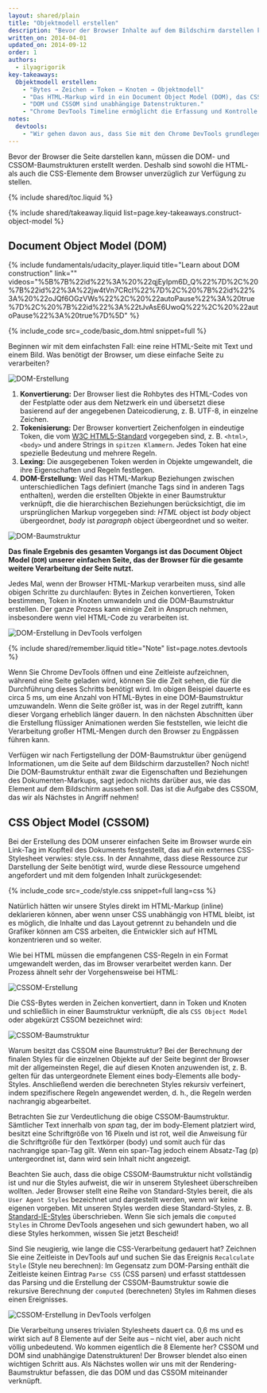```yaml
---
layout: shared/plain
title: "Objektmodell erstellen"
description: "Bevor der Browser Inhalte auf dem Bildschirm darstellen kann, müssen die DOM- und CSSOM-Baumstrukturen erstellt werden. Deshalb sind sowohl die HTML- als auch die CSS-Elemente dem Browser unverzüglich zur Verfügung zu stellen."
written_on: 2014-04-01
updated_on: 2014-09-12
order: 1
authors:
  - ilyagrigorik
key-takeaways:
  Objektmodell erstellen:
    - "Bytes → Zeichen → Token → Knoten → Objektmodell"
    - "Das HTML-Markup wird in ein Document Object Model (DOM), das CSS-Markup in ein CSS Object Model (CSSOM) umgewandelt."
    - "DOM und CSSOM sind unabhängige Datenstrukturen."
    - "Chrome DevTools Timeline ermöglicht die Erfassung und Kontrolle der Erstellungs- und Verarbeitungskosten von DOM und CSSOM."
notes:
  devtools:
    - "Wir gehen davon aus, dass Sie mit den Chrome DevTools grundlegend vertraut sind, d. h., Sie wissen, wie eine Netzwerkkaskade erfasst oder eine Zeitleiste aufgezeichnet wird. Wenn Sie eine Auffrischung benötigen, lesen Sie die <a href='https://developer.chrome.com/devtools'>Chrome DevTools-Dokumentation</a>. Sollten Sie sich erstmalig mit DevTools befassen, empfehlen wir den Codeschool-Kurs <a href='http://discover-devtools.codeschool.com/'>Discover DevTools</a> (DevTools entdecken)."
---
```

<p class="intro">
  Bevor der Browser die Seite darstellen kann, müssen die DOM- und CSSOM-Baumstrukturen erstellt werden. Deshalb sind sowohl die HTML- als auch die CSS-Elemente dem Browser unverzüglich zur Verfügung zu stellen.
</p>


{% include shared/toc.liquid %}

{% include shared/takeaway.liquid list=page.key-takeaways.construct-object-model %}

## Document Object Model (DOM)

{% include fundamentals/udacity_player.liquid title="Learn about DOM construction" link="" videos="%5B%7B%22id%22%3A%20%22qjEyIpm6D_Q%22%7D%2C%20%7B%22id%22%3A%22jw4tVn7CRcI%22%7D%2C%20%7B%22id%22%3A%20%22oJQf6OGzVWs%22%2C%20%22autoPause%22%3A%20true%7D%2C%20%7B%22id%22%3A%22tJvAsE6UwoQ%22%2C%20%22autoPause%22%3A%20true%7D%5D" %}

{% include_code src=_code/basic_dom.html snippet=full %}

Beginnen wir mit dem einfachsten Fall: eine reine HTML-Seite mit Text und einem Bild. Was benötigt der Browser, um diese einfache Seite zu verarbeiten?

<img src="images/full-process.png" alt="DOM-Erstellung">

1. **Konvertierung:** Der Browser liest die Rohbytes des HTML-Codes von der Festplatte oder aus dem Netzwerk ein und übersetzt diese basierend auf der angegebenen Dateicodierung, z. B. UTF-8, in einzelne Zeichen.
1. **Tokenisierung:** Der Browser konvertiert Zeichenfolgen in eindeutige Token, die vom [W3C HTML5-Standard](http://www.w3.org/TR/html5/) vorgegeben sind, z. B. `<html>`, `<body>` und andere Strings in `spitzen Klammern`. Jedes Token hat eine spezielle Bedeutung und mehrere Regeln.
1. **Lexing:** Die ausgegebenen Token werden in Objekte umgewandelt, die ihre Eigenschaften und Regeln festlegen.
1. **DOM-Erstellung:** Weil das HTML-Markup Beziehungen zwischen unterschiedlichen Tags definiert (manche Tags sind in anderen Tags enthalten), werden die erstellten Objekte in einer Baumstruktur verknüpft, die die hierarchischen Beziehungen berücksichtigt, die im ursprünglichen Markup vorgegeben sind: _HTML_ object ist _body_ object übergeordnet, _body_ ist _paragraph_ object übergeordnet und so weiter.

<img src="images/dom-tree.png" class="center" alt="DOM-Baumstruktur">

**Das finale Ergebnis des gesamten Vorgangs ist das Document Object Model (`DOM`) unserer einfachen Seite, das der Browser für die gesamte weitere Verarbeitung der Seite nutzt.**

Jedes Mal, wenn der Browser HTML-Markup verarbeiten muss, sind alle obigen Schritte zu durchlaufen: Bytes in Zeichen konvertieren, Token bestimmen, Token in Knoten umwandeln und die DOM-Baumstruktur erstellen. Der ganze Prozess kann einige Zeit in Anspruch nehmen, insbesondere wenn viel HTML-Code zu verarbeiten ist.

<img src="images/dom-timeline.png" class="center" alt="DOM-Erstellung in DevTools verfolgen">

{% include shared/remember.liquid title="Note" list=page.notes.devtools %}

Wenn Sie Chrome DevTools öffnen und eine Zeitleiste aufzeichnen, während eine Seite geladen wird, können Sie die Zeit sehen, die für die Durchführung dieses Schritts benötigt wird. Im obigen Beispiel dauerte es circa 5 ms, um eine Anzahl von HTML-Bytes in eine DOM-Baumstruktur umzuwandeln. Wenn die Seite größer ist, was in der Regel zutrifft, kann dieser Vorgang erheblich länger dauern. In den nächsten Abschnitten über die Erstellung flüssiger Animationen werden Sie feststellen, wie leicht die Verarbeitung großer HTML-Mengen durch den Browser zu Engpässen führen kann.

Verfügen wir nach Fertigstellung der DOM-Baumstruktur über genügend Informationen, um die Seite auf dem Bildschirm darzustellen? Noch nicht! Die DOM-Baumstruktur enthält zwar die Eigenschaften und Beziehungen des Dokumenten-Markups, sagt jedoch nichts darüber aus, wie das Element auf dem Bildschirm aussehen soll. Das ist die Aufgabe des CSSOM, das wir als Nächstes in Angriff nehmen!

## CSS Object Model (CSSOM)

Bei der Erstellung des DOM unserer einfachen Seite im Browser wurde ein Link-Tag im Kopfteil des Dokuments festgestellt, das auf ein externes CSS-Stylesheet verwies: style.css. In der Annahme, dass diese Ressource zur Darstellung der Seite benötigt wird, wurde diese Ressource umgehend angefordert und mit dem folgenden Inhalt zurückgesendet:

{% include_code src=_code/style.css snippet=full lang=css %}

Natürlich hätten wir unsere Styles direkt im HTML-Markup (inline) deklarieren können, aber wenn unser CSS unabhängig von HTML bleibt, ist es möglich, die Inhalte und das Layout getrennt zu behandeln und die Grafiker können am CSS arbeiten, die Entwickler sich auf HTML konzentrieren und so weiter.

Wie bei HTML müssen die empfangenen CSS-Regeln in ein Format umgewandelt werden, das im Browser verarbeitet werden kann. Der Prozess ähnelt sehr der Vorgehensweise bei HTML:

<img src="images/cssom-construction.png" class="center" alt="CSSOM-Erstellung">

Die CSS-Bytes werden in Zeichen konvertiert, dann in Token und Knoten und schließlich in einer Baumstruktur verknüpft, die als `CSS Object Model` oder abgekürzt CSSOM bezeichnet wird:

<img src="images/cssom-tree.png" class="center" alt="CSSOM-Baumstruktur">

Warum besitzt das CSSOM eine Baumstruktur? Bei der Berechnung der finalen Styles für die einzelnen Objekte auf der Seite beginnt der Browser mit der allgemeinsten Regel, die auf diesen Knoten anzuwenden ist, z. B. gelten für das untergeordnete Element eines body-Elements alle body-Styles. Anschließend werden die berechneten Styles rekursiv verfeinert, indem spezifischere Regeln angewendet werden, d. h., die Regeln werden nachrangig abgearbeitet.

Betrachten Sie zur Verdeutlichung die obige CSSOM-Baumstruktur. Sämtlicher Text innerhalb von _span_ tag, der im body-Element platziert wird, besitzt eine Schriftgröße von 16 Pixeln und ist rot, weil die Anweisung für die Schriftgröße für den Textkörper (body) und somit auch für das nachrangige span-Tag gilt. Wenn ein span-Tag jedoch einem Absatz-Tag (p) untergeordnet ist, dann wird sein Inhalt nicht angezeigt.

Beachten Sie auch, dass die obige CSSOM-Baumstruktur nicht vollständig ist und nur die Styles aufweist, die wir in unserem Stylesheet überschreiben wollten. Jeder Browser stellt eine Reihe von Standard-Styles bereit, die als `User Agent Styles` bezeichnet und dargestellt werden, wenn wir keine eigenen vorgeben. Mit unseren Styles werden diese Standard-Styles, z. B. [Standard-IE-Styles](http://www.iecss.com/) überschrieben. Wenn Sie sich jemals die `computed Styles` in Chrome DevTools angesehen und sich gewundert haben, wo all diese Styles herkommen, wissen Sie jetzt Bescheid!

Sind Sie neugierig, wie lange die CSS-Verarbeitung gedauert hat? Zeichnen Sie eine Zeitleiste in DevTools auf und suchen Sie das Ereignis `Recalculate Style` (Style neu berechnen): Im Gegensatz zum DOM-Parsing enthält die Zeitleiste keinen Eintrag `Parse CSS` (CSS parsen) und erfasst stattdessen das Parsing und die Erstellung der CSSOM-Baumstruktur sowie die rekursive Berechnung der `computed` (berechneten) Styles im Rahmen dieses einen Ereignisses.

<img src="images/cssom-timeline.png" class="center" alt="CSSOM-Erstellung in DevTools verfolgen">

Die Verarbeitung unseres trivialen Stylesheets dauert ca. 0,6 ms und es wirkt sich auf 8 Elemente auf der Seite aus – nicht viel, aber auch nicht völlig unbedeutend. Wo kommen eigentlich die 8 Elemente her? CSSOM und DOM sind unabhängige Datenstrukturen! Der Browser blendet also einen wichtigen Schritt aus. Als Nächstes wollen wir uns mit der Rendering-Baumstruktur befassen, die das DOM und das CSSOM miteinander verknüpft.



